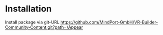 # Installation

Install package via git-URL https://github.com/MindPort-GmbH/VR-Builder-Community-Content.git?path=/Appear